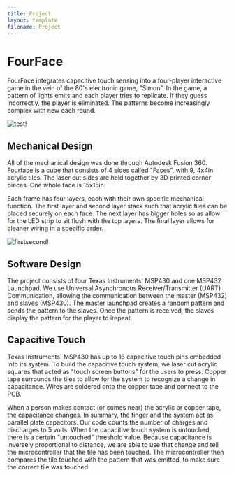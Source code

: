 ```yaml
---
title: Project
layout: template
filename: Project
--- 
```


# FourFace 
FourFace integrates capacitive touch sensing into a four-player interactive game in the vein of the 80's electronic game, "Simon". In the game, a pattern of lights emits and each player tries to replicate. If they guess incorrectly, the player is eliminated. The patterns become increasingly complex with new each round.   

![test!](https://github.com/pmackle/EE-Emerge-2020-FourFace/blob/master/Documentation/Photos/pic.png?raw=true)

## Mechanical Design

All of the mechanical design was done through Autodesk Fusion 360. Fourface is a cube that consists of 4 sides called "Faces", with 9, 4x4in acrylic tiles. The laser cut sides are held together by 3D printed corner pieces. One whole face is 15x15in.

Each frame has four layers, each with their own specific mechanical function. The first layer and second layer stack such that acrylic tiles can be placed securely on each face. The next layer has bigger holes so as allow for the LED strip to sit flush with the top layers. The final layer allows for cleaner wiring in a specific order.


![firstsecond!](https://github.com/pmackle/EE-Emerge-2020-FourFace/blob/master/Documentation/Photos/everything.png?raw=true)




## Software Design 

The project consists of four Texas Instruments' MSP430 and one MSP432 Launchpad. We use Universal Asynchronous Receiver/Transmitter (UART) Communication, allowing the communication between the master (MSP432) and slaves (MSP430). The master launchpad creates a random pattern and sends the pattern to the slaves. Once the pattern is received, the slaves display the pattern for the player to irepeat.

## Capacitive Touch

Texas Instruments' MSP430 has up to 16 capacitive touch pins embedded into its system. To build the capacitive touch system, we laser cut acrylic squares that acted as "touch screen buttons" for the users to press. Copper tape surrounds the tiles to allow for the system to recognize a change in capacitance. Wires are soldered onto the copper tape and connect to the PCB.

When a person makes contact (or comes near) the acrylic or copper tape, the capacitance changes. In summary, the finger and the system act as parallel plate capacitors. Our code counts the number of charges and discharges to 5 volts. When the capacitive touch system is untouched, there is a certain "untouched" threshold value. Because capacitance is inversely proportional to distance, we are able to use that change and tell the microcontroller that the tile has been touched. The microcontroller then compares the tile touched with the pattern that was emitted, to make sure the correct tile was touched.
